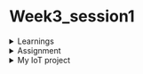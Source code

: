 # Week3_session1
<details>
<summary>Learnings</summary>
 In this session we discussed more about the chipcron tool and the basic outline of the RISC-V based IoT project that we are 
 going to implement using RISC-V GNU tool chain and chipcrone tool generated hardware. Various steps of the project are as 
 follows - 
 
 1. Choose the IoT project you want to implement, it should be an embedded application one limitation is that the project can 
    not have a wireless interface, as the chipcron tool doesn't support it yet.
 2. Draw a block diagram of the project design.
 3.  Create a flowchart for the application.
 4. Write  the C program for this application. C program will not use any libarary files , instead we will be writing inline assembly code to access the GPIO regsiter (RISC-V reg X30) . The bits of this register will be connected to GPIO pins of the SOC generated by the chipcrone tool. These GPIO pins will be used by the I/O devices to send input and receive outpiut from the RISC-V core. Before writing the C program it's  important is to decide the correct mapping of the GPIO register to pin mapping. Some of the register bits can be used for meta data as we dont't have extra Control and status registers in the SoC created by the Chipcron tool.
 5. The C program should be compiled and tested on both gcc and RISC-V GNU toolchain (32 bit compiler) as the ISA supported by the RISC-V core generated by the chipcron tool only supports RV32I.
 6. Next step is to identify the values of the configuration parameters for chipcron tool. Once it is  
   

</details>
<details> <summary> Assignment </summary>
This weeks assignment is 
 
 1. Choose a RISC-V IoT Application.
 2. Design your your own IO Mapping according to your application
 3. Properly document it in GitHub

</details>
<details> 
  <summary> My IoT project </summary>
     Motion sensitive under the cabinet LED light for kitchen or bathroom cabinets. This motion sensitive light has 2 input buttons- 
     
 1. First button controls following functionality
     
  
</details>
